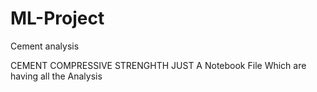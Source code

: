 # ML-Project
Cement analysis 

CEMENT COMPRESSIVE STRENGHTH JUST A Notebook File Which are having all the Analysis
